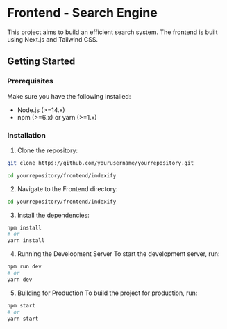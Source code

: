 # Frontend - Search Engine

This project aims to build an efficient search system. The frontend is built using Next.js and Tailwind CSS.

## Getting Started

### Prerequisites

Make sure you have the following installed:

- Node.js (>=14.x)
- npm (>=6.x) or yarn (>=1.x)

### Installation

1. Clone the repository:

```sh
git clone https://github.com/yourusername/yourrepository.git
```

```sh
cd yourrepository/frontend/indexify
```

2. Navigate to the Frontend directory:

```sh
cd yourrepository/frontend/indexify
```

3. Install the dependencies:

```sh
npm install
# or
yarn install
```

4. Running the Development Server
   To start the development server, run:

```sh
npm run dev
# or
yarn dev
```

5. Building for Production
   To build the project for production, run:

```sh
npm start
# or
yarn start
```
